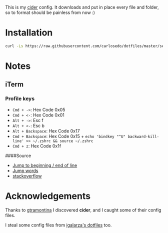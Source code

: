 This is my [cider](https://github.com/msanders/cider) config. It downloads and put in place every file and folder, so to format should be painless from now :)


Installation
============

```bash
curl -Ls https://raw.githubusercontent.com/carlosedo/dotfiles/master/setup.sh | sh
```


Notes
=====

iTerm
-----
### Profile keys
- `Cmd + ->`: Hex Code 0x05
- `Cmd + <-`: Hex Code 0x01
- `Alt + ->`: Esc f
- `Alt + <-`: Esc b
- `Alt + Backspace`: Hex Code 0x17
- `Cmd + Backspace`: Hex Code 0x15 + `echo 'bindkey "^U" backward-kill-line' >> ~/.zshrc && source ~/.zshrc`
- `Cmd + z`: Hex Code 0x1f



####Source
- [Jump to beginning / end of line](http://stackoverflow.com/questions/6205157/iterm2-how-to-get-jump-to-beginning-end-of-line-in-bash-shell)
- [Jump
  words](https://coderwall.com/p/h6yfda/use-and-to-jump-forwards-backwards-words-in-iterm-2-on-os-x)
- [stackoverflow](http://stackoverflow.com/questions/12335787/with-iterm2-on-mac-how-to-delete-forward-a-word-from-cursor-on-command-line)


Acknowledgements
================

Thanks to [gtramontina](https://github.com/gtramontina/dotfiles) I discovered
**cider**, and I caught some of their config files.

I steal some config files from [igalarza's dotfiles](https://github.com/igalarzab/dotfiles) too.
